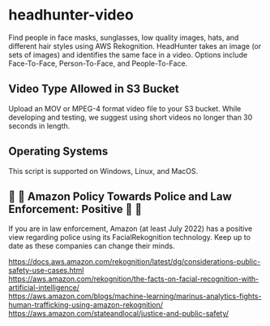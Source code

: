 # headhunter-video
Find people in face masks, sunglasses, low quality images, hats, and different hair styles using AWS Rekognition. HeadHunter takes an image (or sets of images) and identifies the same face in a video. Options include Face-To-Face, Person-To-Face, and People-To-Face.


## Video Type Allowed in S3 Bucket ##

Upload an MOV or MPEG-4 format video file to your S3 bucket. While developing and testing, we suggest using short videos no longer than 30 seconds in length.

## Operating Systems
This script is supported on Windows, Linux, and MacOS.

## 🚨 🚓 Amazon Policy Towards Police and Law Enforcement: Positive 🚓 🚨

If you are in law enforcement, Amazon (at least July 2022) has a positive view regarding police using its FacialRekognition technology. Keep up to date as these companies can change their minds. 

https://docs.aws.amazon.com/rekognition/latest/dg/considerations-public-safety-use-cases.html<br />
https://aws.amazon.com/rekognition/the-facts-on-facial-recognition-with-artificial-intelligence/<br />
https://aws.amazon.com/blogs/machine-learning/marinus-analytics-fights-human-trafficking-using-amazon-rekognition/<br />
https://aws.amazon.com/stateandlocal/justice-and-public-safety/<br />